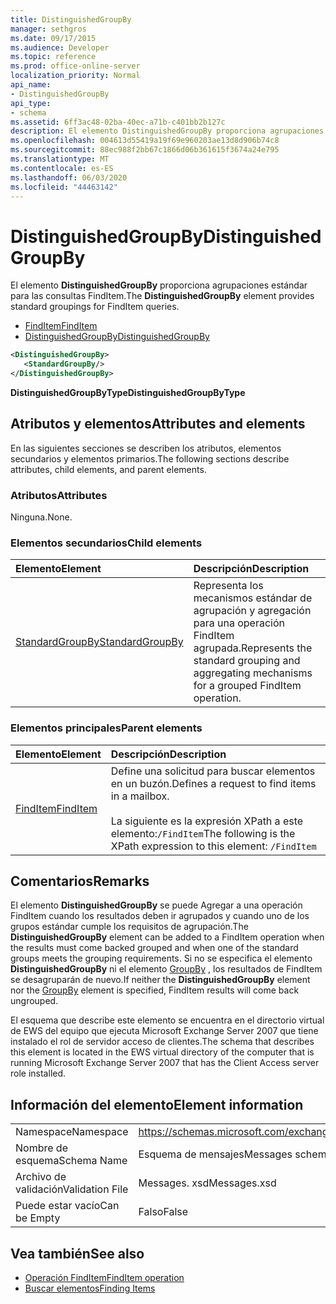 ```yaml
---
title: DistinguishedGroupBy
manager: sethgros
ms.date: 09/17/2015
ms.audience: Developer
ms.topic: reference
ms.prod: office-online-server
localization_priority: Normal
api_name:
- DistinguishedGroupBy
api_type:
- schema
ms.assetid: 6ff3ac48-02ba-40ec-a71b-c401bb2b127c
description: El elemento DistinguishedGroupBy proporciona agrupaciones estándar para las consultas FindItem.
ms.openlocfilehash: 004613d55419a19f69e960203ae13d8d906b74c8
ms.sourcegitcommit: 88ec988f2bb67c1866d06b361615f3674a24e795
ms.translationtype: MT
ms.contentlocale: es-ES
ms.lasthandoff: 06/03/2020
ms.locfileid: "44463142"
---
```

# <a name="distinguishedgroupby"></a><span data-ttu-id="752ef-103">DistinguishedGroupBy</span><span class="sxs-lookup"><span data-stu-id="752ef-103">DistinguishedGroupBy</span></span>

<span data-ttu-id="752ef-104">El elemento **DistinguishedGroupBy** proporciona agrupaciones estándar para las consultas FindItem.</span><span class="sxs-lookup"><span data-stu-id="752ef-104">The **DistinguishedGroupBy** element provides standard groupings for FindItem queries.</span></span> 
  
- [<span data-ttu-id="752ef-105">FindItem</span><span class="sxs-lookup"><span data-stu-id="752ef-105">FindItem</span></span>](finditem.md) 
- [<span data-ttu-id="752ef-106">DistinguishedGroupBy</span><span class="sxs-lookup"><span data-stu-id="752ef-106">DistinguishedGroupBy</span></span>](distinguishedgroupby.md)
  
```xml
<DistinguishedGroupBy>
   <StandardGroupBy/>
</DistinguishedGroupBy>
```

 <span data-ttu-id="752ef-107">**DistinguishedGroupByType**</span><span class="sxs-lookup"><span data-stu-id="752ef-107">**DistinguishedGroupByType**</span></span>
## <a name="attributes-and-elements"></a><span data-ttu-id="752ef-108">Atributos y elementos</span><span class="sxs-lookup"><span data-stu-id="752ef-108">Attributes and elements</span></span>

<span data-ttu-id="752ef-109">En las siguientes secciones se describen los atributos, elementos secundarios y elementos primarios.</span><span class="sxs-lookup"><span data-stu-id="752ef-109">The following sections describe attributes, child elements, and parent elements.</span></span>
  
### <a name="attributes"></a><span data-ttu-id="752ef-110">Atributos</span><span class="sxs-lookup"><span data-stu-id="752ef-110">Attributes</span></span>

<span data-ttu-id="752ef-111">Ninguna.</span><span class="sxs-lookup"><span data-stu-id="752ef-111">None.</span></span>
  
### <a name="child-elements"></a><span data-ttu-id="752ef-112">Elementos secundarios</span><span class="sxs-lookup"><span data-stu-id="752ef-112">Child elements</span></span>

|<span data-ttu-id="752ef-113">**Elemento**</span><span class="sxs-lookup"><span data-stu-id="752ef-113">**Element**</span></span>|<span data-ttu-id="752ef-114">**Descripción**</span><span class="sxs-lookup"><span data-stu-id="752ef-114">**Description**</span></span>|
|:-----|:-----|
|[<span data-ttu-id="752ef-115">StandardGroupBy</span><span class="sxs-lookup"><span data-stu-id="752ef-115">StandardGroupBy</span></span>](standardgroupby.md) <br/> |<span data-ttu-id="752ef-116">Representa los mecanismos estándar de agrupación y agregación para una operación FindItem agrupada.</span><span class="sxs-lookup"><span data-stu-id="752ef-116">Represents the standard grouping and aggregating mechanisms for a grouped FindItem operation.</span></span>  <br/> |
   
### <a name="parent-elements"></a><span data-ttu-id="752ef-117">Elementos principales</span><span class="sxs-lookup"><span data-stu-id="752ef-117">Parent elements</span></span>

|<span data-ttu-id="752ef-118">**Elemento**</span><span class="sxs-lookup"><span data-stu-id="752ef-118">**Element**</span></span>|<span data-ttu-id="752ef-119">**Descripción**</span><span class="sxs-lookup"><span data-stu-id="752ef-119">**Description**</span></span>|
|:-----|:-----|
|[<span data-ttu-id="752ef-120">FindItem</span><span class="sxs-lookup"><span data-stu-id="752ef-120">FindItem</span></span>](finditem.md) <br/> |<span data-ttu-id="752ef-121">Define una solicitud para buscar elementos en un buzón.</span><span class="sxs-lookup"><span data-stu-id="752ef-121">Defines a request to find items in a mailbox.</span></span><br/><br/><span data-ttu-id="752ef-122">La siguiente es la expresión XPath a este elemento:`/FindItem`</span><span class="sxs-lookup"><span data-stu-id="752ef-122">The following is the XPath expression to this element:  `/FindItem`</span></span> <br/> |
   
## <a name="remarks"></a><span data-ttu-id="752ef-123">Comentarios</span><span class="sxs-lookup"><span data-stu-id="752ef-123">Remarks</span></span>

<span data-ttu-id="752ef-124">El elemento **DistinguishedGroupBy** se puede Agregar a una operación FindItem cuando los resultados deben ir agrupados y cuando uno de los grupos estándar cumple los requisitos de agrupación.</span><span class="sxs-lookup"><span data-stu-id="752ef-124">The **DistinguishedGroupBy** element can be added to a FindItem operation when the results must come backed grouped and when one of the standard groups meets the grouping requirements.</span></span> <span data-ttu-id="752ef-125">Si no se especifica el elemento **DistinguishedGroupBy** ni el elemento [GroupBy](groupby.md) , los resultados de FindItem se desagruparán de nuevo.</span><span class="sxs-lookup"><span data-stu-id="752ef-125">If neither the **DistinguishedGroupBy** element nor the [GroupBy](groupby.md) element is specified, FindItem results will come back ungrouped.</span></span> 
  
<span data-ttu-id="752ef-126">El esquema que describe este elemento se encuentra en el directorio virtual de EWS del equipo que ejecuta Microsoft Exchange Server 2007 que tiene instalado el rol de servidor acceso de clientes.</span><span class="sxs-lookup"><span data-stu-id="752ef-126">The schema that describes this element is located in the EWS virtual directory of the computer that is running Microsoft Exchange Server 2007 that has the Client Access server role installed.</span></span>
  
## <a name="element-information"></a><span data-ttu-id="752ef-127">Información del elemento</span><span class="sxs-lookup"><span data-stu-id="752ef-127">Element information</span></span>

|||
|:-----|:-----|
|<span data-ttu-id="752ef-128">Namespace</span><span class="sxs-lookup"><span data-stu-id="752ef-128">Namespace</span></span>  <br/> |https://schemas.microsoft.com/exchange/services/2006/messages  <br/> |
|<span data-ttu-id="752ef-129">Nombre de esquema</span><span class="sxs-lookup"><span data-stu-id="752ef-129">Schema Name</span></span>  <br/> |<span data-ttu-id="752ef-130">Esquema de mensajes</span><span class="sxs-lookup"><span data-stu-id="752ef-130">Messages schema</span></span>  <br/> |
|<span data-ttu-id="752ef-131">Archivo de validación</span><span class="sxs-lookup"><span data-stu-id="752ef-131">Validation File</span></span>  <br/> |<span data-ttu-id="752ef-132">Messages. xsd</span><span class="sxs-lookup"><span data-stu-id="752ef-132">Messages.xsd</span></span>  <br/> |
|<span data-ttu-id="752ef-133">Puede estar vacío</span><span class="sxs-lookup"><span data-stu-id="752ef-133">Can be Empty</span></span>  <br/> |<span data-ttu-id="752ef-134">Falso</span><span class="sxs-lookup"><span data-stu-id="752ef-134">False</span></span>  <br/> |
   
## <a name="see-also"></a><span data-ttu-id="752ef-135">Vea también</span><span class="sxs-lookup"><span data-stu-id="752ef-135">See also</span></span>

- [<span data-ttu-id="752ef-136">Operación FindItem</span><span class="sxs-lookup"><span data-stu-id="752ef-136">FindItem operation</span></span>](finditem-operation.md)
- [<span data-ttu-id="752ef-137">Buscar elementos</span><span class="sxs-lookup"><span data-stu-id="752ef-137">Finding Items</span></span>](https://msdn.microsoft.com/library/63af1f9c-464b-4fca-9ae3-3d60f24ca93c%28Office.15%29.aspx)

